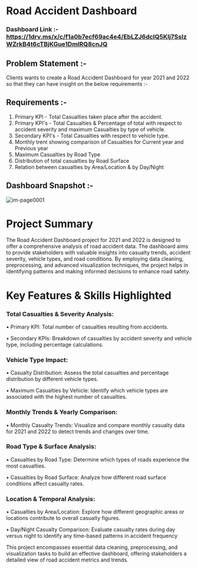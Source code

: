 # Road Accident Dashboard

### Dashboard Link :- https://1drv.ms/x/c/f1a0b7ecf69ac4e4/EbLZJ6dclQ5Klj7SsIzWZrkB4t6cTBjKGue1DmIRQ8cnJQ

## Problem Statement :-
Clients wants to create a Road Accident Dashboard for year 2021 and 2022 so that they can have insight on the below requirements :-

## Requirements :-  
1. Primary KPI - Total Casualties taken place after the accident.
2. Primary KPI's - Total Casualties & Percentage of total with respect to accident severity and maximum Casualties by type of vehicle.
3. Secondary KPI's - Total Casualties with respect to vehicle type.
4. Monthly trent showing comparison of Casualties for Current year and Previous year
5. Maximum Casualties by Road Type 
6. Distribution of total casualties by Road Surface
7. Relation between casualties by Area/Location & by Day/Night

## Dashboard Snapshot :-
![im-page0001](https://github.com/kishmeet96/Test/assets/105632928/5ea852bb-2649-440c-a1ff-089537bf114a)

# Project Summary
The Road Accident Dashboard project for 2021 and 2022 is designed to offer a comprehensive analysis of road accident data. The dashboard aims to provide stakeholders with valuable insights into casualty trends, accident severity, vehicle types, and road conditions. By employing data cleaning, preprocessing, and advanced visualization techniques, the project helps in identifying patterns and making informed decisions to enhance road safety.

# Key Features & Skills Highlighted
### Total Casualties & Severity Analysis:
• Primary KPI: Total number of casualties resulting from accidents.


• Secondary KPIs: Breakdown of casualties by accident severity and vehicle type, including percentage calculations.

### Vehicle Type Impact:
• Casualty Distribution: Assess the total casualties and percentage distribution by different vehicle types.


• Maximum Casualties by Vehicle: Identify which vehicle types are associated with the highest number of casualties.

### Monthly Trends & Yearly Comparison:
• Monthly Casualty Trends: Visualize and compare monthly casualty data for 2021 and 2022 to detect trends and changes over time.

### Road Type & Surface Analysis:
• Casualties by Road Type: Determine which types of roads experience the most casualties.


• Casualties by Road Surface: Analyze how different road surface conditions affect casualty rates.

### Location & Temporal Analysis:
• Casualties by Area/Location: Explore how different geographic areas or locations contribute to overall casualty figures.


• Day/Night Casualty Comparison: Evaluate casualty rates during day versus night to identify any time-based patterns in accident frequency 


This project encompasses essential data cleaning, preprocessing, and visualization tasks to build an effective dashboard, offering stakeholders a detailed view of road accident metrics and trends.
